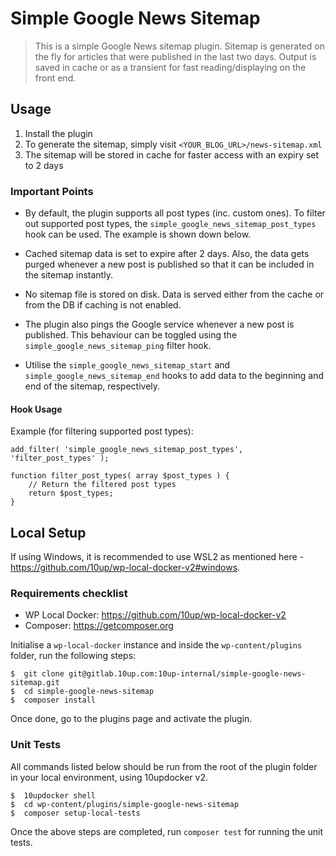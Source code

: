 # Simple Google News Sitemap

> This is a simple Google News sitemap plugin. Sitemap is generated on the fly for articles that were published in the last two days. Output is saved in cache or as a transient for fast reading/displaying on the front end.

## Usage

1. Install the plugin
2. To generate the sitemap, simply visit `<YOUR_BLOG_URL>/news-sitemap.xml`
3. The sitemap will be stored in cache for faster access with an expiry set to 2 days

### Important Points

- By default, the plugin supports all post types (inc. custom ones). To filter out supported post types, the `simple_google_news_sitemap_post_types` hook can be used. The example is shown down below.

- Cached sitemap data is set to expire after 2 days. Also, the data gets purged whenever a new post is published so that it can be included in the sitemap instantly.

- No sitemap file is stored on disk. Data is served either from the cache or from the DB if caching is not enabled.

- The plugin also pings the Google service whenever a new post is published. This behaviour can be toggled using the `simple_google_news_sitemap_ping` filter hook.

- Utilise the `simple_google_news_sitemap_start` and `simple_google_news_sitemap_end` hooks to add data to the beginning and end of the sitemap, respectively.

#### Hook Usage

Example (for filtering supported post types):
```
add_filter( 'simple_google_news_sitemap_post_types', 'filter_post_types' );

function filter_post_types( array $post_types ) {
    // Return the filtered post types
    return $post_types;
}

```

## Local Setup

If using Windows, it is recommended to use WSL2 as mentioned here - https://github.com/10up/wp-local-docker-v2#windows.

### Requirements checklist

- WP Local Docker: https://github.com/10up/wp-local-docker-v2
- Composer: https://getcomposer.org

Initialise a `wp-local-docker` instance and inside the `wp-content/plugins` folder, run the following steps:

```
$  git clone git@gitlab.10up.com:10up-internal/simple-google-news-sitemap.git
$  cd simple-google-news-sitemap
$  composer install
```

Once done, go to the plugins page and activate the plugin.

### Unit Tests

All commands listed below should be run from the root of the plugin folder in your local environment, using 10updocker v2.

```
$  10updocker shell
$  cd wp-content/plugins/simple-google-news-sitemap
$  composer setup-local-tests
```

Once the above steps are completed, run `composer test` for running the unit tests.
